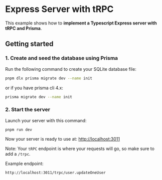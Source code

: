 # Express Server with tRPC

This example shows how to **implement a Typescript Express server with tRPC and Prisma**.

## Getting started

### 1. Create and seed the database using Prisma

Run the following command to create your SQLite database file:

```bash
pnpm dlx prisma migrate dev --name init
```
or if you have prisma cli 4.x:
```bash
prisma migrate dev --name init
```


### 2. Start the server

Launch your server with this command:

```
pnpm run dev
```

Now your server is ready to use at: [http://localhost:3011](http://localhost:3011)

Note: Your `tRPC` endpoint is where your requests will go, so make sure to add a `/trpc`.

Example endpoint:

```
http://localhost:3011/trpc/user.updateOneUser
```
